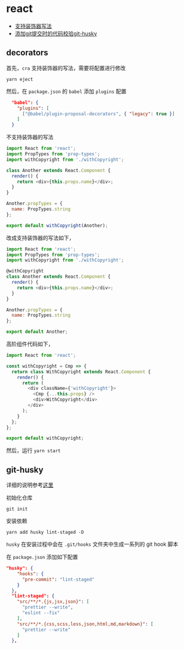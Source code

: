 # react

- [支持装饰器写法](#decorators)
- [添加git提交时的代码校验git-husky](#git-husky)

## decorators

首先，`cra` 支持装饰器的写法，需要将配置进行修改

```
yarn eject
```

然后，在 `package.json` 的 `babel` 添加 `plugins` 配置
```json
  "babel": {
    "plugins": [
      ["@babel/plugin-proposal-decorators", { "legacy": true }]
    ]
  }
```

不支持装饰器的写法
```js
import React from 'react';
import PropTypes from 'prop-types';
import withCopyright from './withCopyright';

class Another extends React.Component {
  render() {
    return <div>{this.props.name}</div>;
  }
}

Another.propTypes = {
  name: PropTypes.string
};

export default withCopyright(Another);

```

改成支持装饰器的写法如下，
```js
import React from 'react';
import PropTypes from 'prop-types';
import withCopyright from './withCopyright';

@withCopyright
class Another extends React.Component {
  render() {
    return <div>{this.props.name}</div>;
  }
}

Another.propTypes = {
  name: PropTypes.string
};

export default Another;

```

高阶组件代码如下，
```js
import React from 'react';

const withCopyright = Cmp => {
  return class WithCopyright extends React.Component {
    render() {
      return (
        <div className={'withCopyright'}>
          <Cmp {...this.props} />
          <div>WithCopyright</div>
        </div>
      );
    }
  };
};

export default withCopyright;

```

然后，运行 `yarn start`

## git-husky

详细的说明参考[这里](https://github.com/sileny/docs/tree/master/git#githooks)

初始化仓库
```
git init
```

安装依赖
```
yarn add husky lint-staged -D
```

`husky` 在安装过程中会在 `.git/hooks` 文件夹中生成一系列的 git hook 脚本

在 `package.json` 添加如下配置

```json
"husky": {
    "hooks": {
      "pre-commit": "lint-staged"
    }
  },
  "lint-staged": {
    "src/**/*.{js,jsx,json}": [
      "prettier --write",
      "eslint --fix"
    ],
    "src/**/*.{css,scss,less,json,html,md,markdown}": [
      "prettier --write"
    ]
  },
```
